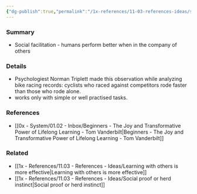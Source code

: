 ```yaml
---
{"dg-publish":true,"permalink":"/1x-references/11-03-references-ideas/social-facilitation-we-learn-better-with-company/","title":"Social facilitation - we learn better with company","dgShowBacklinks":false}
---
```



### Summary
- Social facilitation - humans perform better when in the company of others

### Details
- Psychologiest Norman Triplett made this observation while analyzing bike racing records: cyclists who raced against competitors rode faster than those who rode alone.
- works only with simple or well practised tasks.

### References
- [[0x - System/01.02 - Inbox/Beginners - The Joy and Transformative Power of Lifelong Learning - Tom Vanderbilt\|Beginners - The Joy and Transformative Power of Lifelong Learning - Tom Vanderbilt]]

### Related
- [[1x - References/11.03 - References - Ideas/Learning with others is more effective\|Learning with others is more effective]]
- [[1x - References/11.03 - References - Ideas/Social proof or herd instinct\|Social proof or herd instinct]]